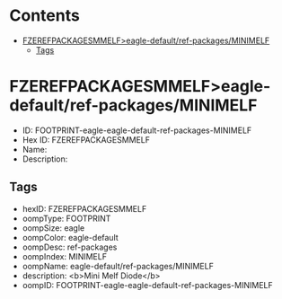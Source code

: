 



Contents
========

* [FZEREFPACKAGESMMELF>eagle-default/ref-packages/MINIMELF](#fzerefpackagesmmelfeagle-defaultref-packagesminimelf)
	* [Tags](#tags)

# FZEREFPACKAGESMMELF>eagle-default/ref-packages/MINIMELF

- ID: FOOTPRINT-eagle-eagle-default-ref-packages-MINIMELF
- Hex ID: FZEREFPACKAGESMMELF
- Name: 
- Description: 

## Tags

- hexID: FZEREFPACKAGESMMELF
- oompType: FOOTPRINT
- oompSize: eagle
- oompColor: eagle-default
- oompDesc: ref-packages
- oompIndex: MINIMELF
- oompName: eagle-default/ref-packages/MINIMELF
- description: &lt;b&gt;Mini Melf Diode&lt;/b&gt;
- oompID: FOOTPRINT-eagle-eagle-default-ref-packages-MINIMELF
